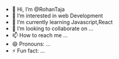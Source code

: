 - 👋 Hi, I’m @RohanTaja
- 👀 I’m interested in web Development
- 🌱 I’m currently learning Javascript,React
- 💞️ I’m looking to collaborate on ...
- 📫 How to reach me ...
- 😄 Pronouns: ...
- ⚡ Fun fact: ...

<!---
RohanTaja/RohanTaja is a ✨ special ✨ repository because its `README.md` (this file) appears on your GitHub profile.
You can click the Preview link to take a look at your changes.
--->

